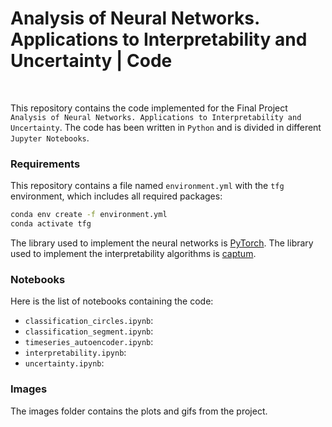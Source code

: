 # Analysis of Neural Networks. Applications to Interpretability and Uncertainty | Code
<br/>

This repository contains the code implemented for the Final Project ```Analysis of Neural Networks. Applications to Interpretability and Uncertainty```. The code has been written in ```Python``` and is divided in different ```Jupyter Notebooks```.

### Requirements
This repository contains a file named ```environment.yml``` with the ```tfg``` environment, which includes all required packages:
```bash
conda env create -f environment.yml
conda activate tfg
```
The library used to implement the neural networks is [PyTorch](https://github.com/pytorch/pytorch).
The library used to implement the interpretability algorithms is [captum](https://github.com/pytorch/captum).
### Notebooks
Here is the list of notebooks containing the code:
- ```classification_circles.ipynb```:
- ```classification_segment.ipynb```:
- ```timeseries_autoencoder.ipynb```:
- ```interpretability.ipynb```:
- ```uncertainty.ipynb```:


### Images
The images folder contains the plots and gifs from the project.
